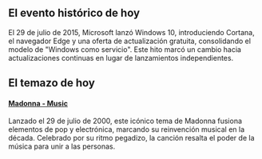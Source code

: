 ## El evento histórico de hoy
El 29 de julio de 2015, Microsoft lanzó Windows 10, introduciendo Cortana, el navegador Edge y una oferta de actualización gratuita, consolidando el modelo de "Windows como servicio". Este hito marcó un cambio hacia actualizaciones continuas en lugar de lanzamientos independientes.

## El temazo de hoy
#### [Madonna - Music](https://www.youtube.com/watch?v=Sdz2oW0NMFk)
Lanzado el 29 de julio de 2000, este icónico tema de Madonna fusiona elementos de pop y electrónica, marcando su reinvención musical en la década. Celebrado por su ritmo pegadizo, la canción resalta el poder de la música para unir a las personas.

